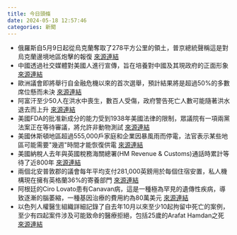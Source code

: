 ```yaml
---
title: 今日頭條
date: 2024-05-18 12:57:46
categories: 新聞            
---
```

- 俄羅斯自5月9日起從烏克蘭奪取了278平方公里的領土，普京總統聲稱這是對烏克蘭邊境地區炮擊的報復 [來源連結](https://www.theguardian.com/world/article/2024/may/18/volodymyr-zelenskiy-expects-russian-offensive-in-northeast-ukraine-to-intensify)
- 中國透過社交媒體對美國人進行宣傳，旨在培養對中國及其現政府的正面形象 [來源連結](https://asiatimes.com/2024/05/chinas-gray-zone-social-media-war-comes-to-america/)
- 歐洲議會即將舉行自金融危機以來的首次選舉，預計結果將是超過50%的多數席位懸而未決 [來源連結](https://www.theguardian.com/commentisfree/article/2024/may/18/political-violence-could-benefit-far-right-parties-in-the-eu-elections-if-we-let-it)
- 阿富汗至少50人在洪水中喪生，數百人受傷，政府警告死亡人數可能隨著洪水退去而上升 [來源連結](https://www.theguardian.com/world/article/2024/may/18/fresh-flooding-in-afghanistan-people-dead-after-heavy-rain-brings-devastation)
- 美國FDA的批准新成分的能力受到1938年美國法律的限制，眾議院有一項兩黨法案正在等待審議，將允許非動物測試 [來源連結](https://www.npr.org/sections/health-shots/2024/05/18/1251919831/sunscreen-effective-better-ingredients-fda)
- 美國休斯頓地區超過555,000戶家庭和企業因暴風雨而停電，法官表示某些地區可能需要"幾週"時間才能恢復供電 [來源連結](https://www.npr.org/2024/05/18/1252303537/power-outages-from-deadly-houston-storm-raise-new-risk-hot-weather)
- 美國納稅人去年與英國稅務海關總署(HM Revenue & Customs)通話時累計等待了近800年 [來源連結](https://www.theguardian.com/commentisfree/article/2024/may/18/chatbots-online-queues-tax-hmrc-digitised)
- 兩個北安普敦郡的議會每年平均支付281,000英鎊用於每個住宿安置，私人機構現在擁有英格蘭36%的寄養部門 [來源連結](https://www.theguardian.com/commentisfree/article/2024/may/18/child-care-cost-year-wealth-funds-councils-britain-residential)
- 阿根廷的Ciro Lovato患有Canavan病，這是一種極為罕見的遺傳性疾病，導致逐漸的腦萎縮，一種基因治療的費用約為80萬美元 [來源連結](https://www.theguardian.com/us-news/article/2024/may/18/argentina-toddler-canavan-disease-trial)
- 以色列人權醫生組織詳細記錄了自去年10月以來至少10起拘留中死亡的案例，至少有四起案件涉及可能致命的醫療拒絕，包括25歲的Arafat Hamdan之死 [來源連結](https://www.theguardian.com/world/article/2024/may/18/israeli-abuse-of-jailed-palestinian-leader-marwan-barghouti-amounts-to-torture)



